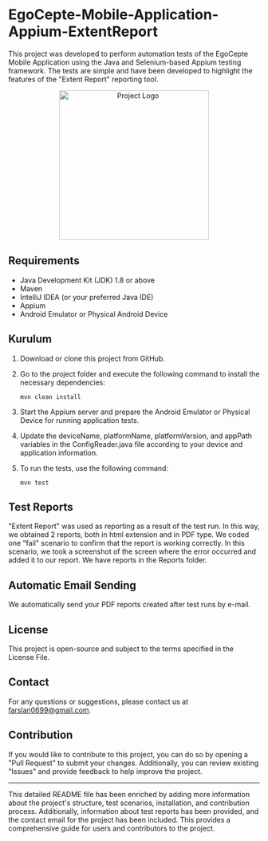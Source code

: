 # EgoCepte-Mobile-Application-Appium-ExtentReport

This project was developed to perform automation tests of the EgoCepte Mobile Application using the Java and Selenium-based Appium testing framework. The tests are simple and have been developed to highlight the features of the "Extent Report" reporting tool.

<p align="center">
  <img src="https://www.ego.gov.tr/resim/normal/26495.jpg" alt="Project Logo" width="300" />
</p>

## Requirements

- Java Development Kit (JDK) 1.8 or above
- Maven
- IntelliJ IDEA (or your preferred Java IDE)
- Appium
- Android Emulator or Physical Android Device

## Kurulum

1. Download or clone this project from GitHub.

2. Go to the project folder and execute the following command to install the necessary dependencies:
   ```
   mvn clean install
   ```

3. Start the Appium server and prepare the Android Emulator or Physical Device for running application tests.

4. Update the deviceName, platformName, platformVersion, and appPath variables in the ConfigReader.java file according to your device and application information.

5. To run the tests, use the following command:
   ```
   mvn test
   ```

## Test Reports

"Extent Report" was used as reporting as a result of the test run. In this way, we obtained 2 reports, both in html extension and in PDF type. We coded one "fail" scenario to confirm that the report is working correctly. In this scenario, we took a screenshot of the screen where the error occurred and added it to our report. We have reports in the Reports folder.

## Automatic Email Sending

We automatically send your PDF reports created after test runs by e-mail.

## License

This project is open-source and subject to the terms specified in the License File.

## Contact

For any questions or suggestions, please contact us at farslan0699@gmail.com.

## Contribution

If you would like to contribute to this project, you can do so by opening a "Pull Request" to submit your changes. Additionally, you can review existing "Issues" and provide feedback to help improve the project.

---

This detailed README file has been enriched by adding more information about the project's structure, test scenarios, installation, and contribution process. Additionally, information about test reports has been provided, and the contact email for the project has been included. This provides a comprehensive guide for users and contributors to the project.


